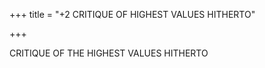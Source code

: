 +++
title = "+2 CRITIQUE OF HIGHEST VALUES HITHERTO"

+++

CRITIQUE OF THE HIGHEST VALUES HITHERTO


